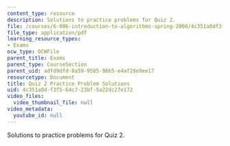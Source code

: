```yaml
---
content_type: resource
description: Solutions to practice problems for Quiz 2.
file: /courses/6-006-introduction-to-algorithms-spring-2008/4c351a8df3f564c723bf5a22dc27e172_solutions2.pdf
file_type: application/pdf
learning_resource_types:
- Exams
ocw_type: OCWFile
parent_title: Exams
parent_type: CourseSection
parent_uid: adfd9dfd-8a59-9585-98b5-e4af28e9ee17
resourcetype: Document
title: Quiz 2 Practice Problem Solutions
uid: 4c351a8d-f3f5-64c7-23bf-5a22dc27e172
video_files:
  video_thumbnail_file: null
video_metadata:
  youtube_id: null
---
```

Solutions to practice problems for Quiz 2.

